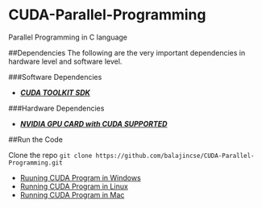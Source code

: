 # CUDA-Parallel-Programming
Parallel Programming in C language 

##Dependencies
The following are the very important dependencies in hardware level and software level.

###Software Dependencies

* [***CUDA TOOLKIT SDK***](https://developer.nvidia.com/cuda-downloads)

###Hardware Dependencies

* [***NVIDIA GPU CARD with CUDA SUPPORTED***](http://www.nvidia.in/page/products.html)


##Run the Code

Clone the repo ```git clone https://github.com/balajincse/CUDA-Parallel-Programming.git```

* [Ruuning CUDA Program in Windows](http://docs.nvidia.com/cuda/cuda-installation-guide-microsoft-windows/#compiling-cuda-programs)
* [Running CUDA Program in Linux](http://docs.nvidia.com/cuda/cuda-compiler-driver-nvcc/#using-separate-compilation-in-cuda)
* [Running CUDA Program in Mac](http://docs.nvidia.com/cuda/cuda-installation-guide-mac-os-x/#verification)
